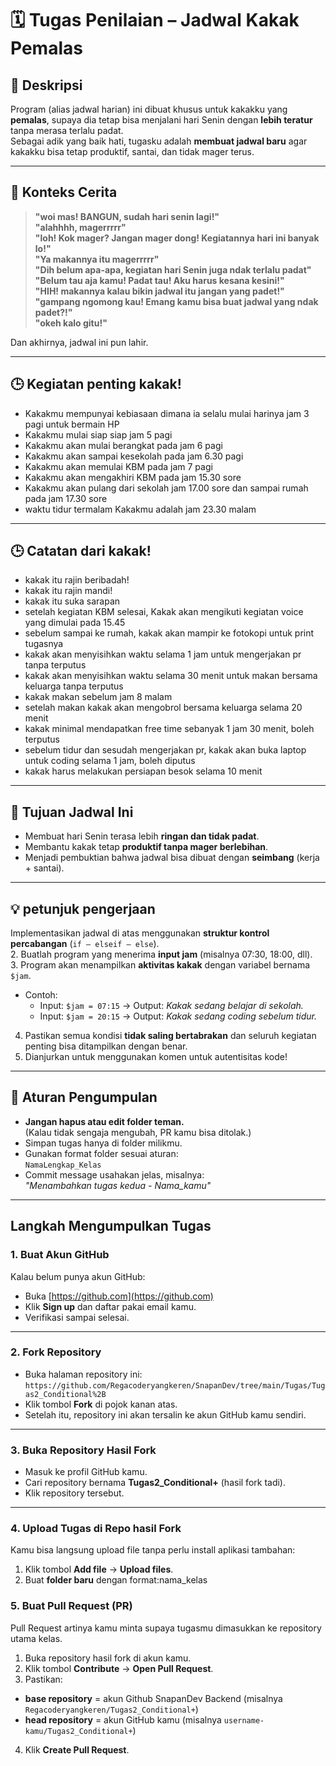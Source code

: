 # 🗓️ Tugas Penilaian – Jadwal Kakak Pemalas

## 📌 Deskripsi
Program (alias jadwal harian) ini dibuat khusus untuk kakakku yang **pemalas**, supaya dia tetap bisa menjalani hari Senin dengan **lebih teratur** tanpa merasa terlalu padat.  
Sebagai adik yang baik hati, tugasku adalah **membuat jadwal baru** agar kakakku bisa tetap produktif, santai, dan tidak mager terus.

---

## 📖 Konteks Cerita
> **"woi mas! BANGUN, sudah hari senin lagi!"**  
> **"alahhhh, magerrrrr"**  
> **"loh! Kok mager? Jangan mager dong! Kegiatannya hari ini banyak lo!"**  
> **"Ya makannya itu magerrrrr"**  
> **"Dih belum apa-apa, kegiatan hari Senin juga ndak terlalu padat"**  
> **"Belum tau aja kamu! Padat tau! Aku harus kesana kesini!"**  
> **"HIH! makannya kalau bikin jadwal itu jangan yang padet!"**  
> **"gampang ngomong kau! Emang kamu bisa buat jadwal yang ndak padet?!"**  
> **"okeh kalo gitu!"**  

Dan akhirnya, jadwal ini pun lahir.

---

## 🕒 Kegiatan penting kakak!
- Kakakmu mempunyai kebiasaan dimana ia selalu mulai harinya jam 3 pagi untuk bermain HP
- Kakakmu mulai siap siap jam 5 pagi
- Kakakmu akan mulai berangkat pada jam 6 pagi
- Kakakmu akan sampai kesekolah pada jam 6.30 pagi
- Kakakmu akan memulai KBM pada jam 7 pagi
- Kakakmu akan mengakhiri KBM pada jam 15.30 sore
- Kakakmu akan pulang dari sekolah jam 17.00 sore dan sampai rumah pada jam 17.30 sore
- waktu tidur termalam Kakakmu adalah jam 23.30 malam

---

## 🕒 Catatan dari kakak!
- kakak itu rajin beribadah!
- kakak itu rajin mandi!
- kakak itu suka sarapan
- setelah kegiatan KBM selesai, Kakak akan mengikuti kegiatan voice yang dimulai pada 15.45
- sebelum sampai ke rumah, kakak akan mampir ke fotokopi untuk print tugasnya
- kakak akan menyisihkan waktu selama 1 jam untuk mengerjakan pr tanpa terputus
- kakak akan menyisihkan waktu selama 30 menit untuk makan bersama keluarga tanpa terputus
- kakak makan sebelum jam 8 malam
- setelah makan kakak akan mengobrol bersama keluarga selama 20 menit
- kakak minimal mendapatkan free time sebanyak 1 jam 30 menit, boleh terputus
- sebelum tidur dan sesudah mengerjakan pr, kakak akan buka laptop untuk coding selama 1 jam, boleh diputus
- kakak harus melakukan persiapan besok selama 10 menit

---

## 🎯 Tujuan Jadwal Ini
- Membuat hari Senin terasa lebih **ringan dan tidak padat**.  
- Membantu kakak tetap **produktif tanpa mager berlebihan**.  
- Menjadi pembuktian bahwa jadwal bisa dibuat dengan **seimbang** (kerja + santai).

---

## 💡 petunjuk pengerjaan
Implementasikan jadwal di atas menggunakan **struktur kontrol percabangan** (`if – elseif – else`).  
2. Buatlah program yang menerima **input jam** (misalnya 07:30, 18:00, dll).  
3. Program akan menampilkan **aktivitas kakak** dengan variabel bernama `$jam`.  
   - Contoh:  
     - Input: `$jam = 07:15` → Output: *Kakak sedang belajar di sekolah.*  
     - Input: `$jam = 20:15` → Output: *Kakak sedang coding sebelum tidur.*  
4. Pastikan semua kondisi **tidak saling bertabrakan** dan seluruh kegiatan penting bisa ditampilkan dengan benar.
5. Dianjurkan untuk menggunakan komen untuk autentisitas kode!

---

## 📝 Aturan Pengumpulan
- **Jangan hapus atau edit folder teman.**  
(Kalau tidak sengaja mengubah, PR kamu bisa ditolak.)
- Simpan tugas hanya di folder milikmu.
- Gunakan format folder sesuai aturan:  
`NamaLengkap_Kelas`
- Commit message usahakan jelas, misalnya:  
*"Menambahkan tugas kedua - Nama_kamu"*

---

## Langkah Mengumpulkan Tugas

### 1. **Buat Akun GitHub**
Kalau belum punya akun GitHub:
- Buka [https://github.com](https://github.com)
- Klik **Sign up** dan daftar pakai email kamu.
- Verifikasi sampai selesai.

---

### 2. **Fork Repository**
- Buka halaman repository ini:  
  `https://github.com/Regacoderyangkeren/SnapanDev/tree/main/Tugas/Tugas2_Conditional%2B`
- Klik tombol **Fork** di pojok kanan atas.
- Setelah itu, repository ini akan tersalin ke akun GitHub kamu sendiri.

---

### 3. **Buka Repository Hasil Fork**
- Masuk ke profil GitHub kamu.
- Cari repository bernama **Tugas2_Conditional+** (hasil fork tadi).
- Klik repository tersebut.

---

### 4. **Upload Tugas di Repo hasil Fork**
Kamu bisa langsung upload file tanpa perlu install aplikasi tambahan:
1. Klik tombol **Add file** → **Upload files**.
2. Buat **folder baru** dengan format:nama_kelas

### 5. **Buat Pull Request (PR)**
Pull Request artinya kamu minta supaya tugasmu dimasukkan ke repository utama kelas.
1. Buka repository hasil fork di akun kamu.
2. Klik tombol **Contribute** → **Open Pull Request**.
3. Pastikan:
- **base repository** = akun Github SnapanDev Backend (misalnya `Regacoderyangkeren/Tugas2_Conditional+`)
- **head repository** = akun GitHub kamu (misalnya `username-kamu/Tugas2_Conditional+`)
4. Klik **Create Pull Request**.
